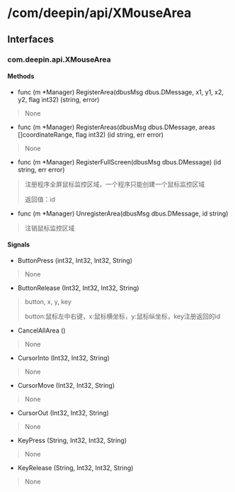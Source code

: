 # /com/deepin/api/XMouseArea
## Interfaces
### com.deepin.api.XMouseArea
#### Methods

- func (m *Manager) RegisterArea(dbusMsg dbus.DMessage, x1, y1, x2, y2, flag int32) (string, error)
> None

- func (m *Manager) RegisterAreas(dbusMsg dbus.DMessage, areas []coordinateRange, flag int32) (id string, err error)
> None

- func (m *Manager) RegisterFullScreen(dbusMsg dbus.DMessage) (id string, err error)
> 注册程序全屏鼠标监控区域，一个程序只能创建一个鼠标监控区域
>
> 返回值：id

- func (m *Manager) UnregisterArea(dbusMsg dbus.DMessage, id string)
> 注销鼠标监控区域

#### Signals

- ButtonPress (int32, Int32, Int32, String)
> None

- ButtonRelease (Int32, Int32, Int32, String)
> button, x, y, key
>
> button:鼠标左中右键，x:鼠标横坐标，y:鼠标纵坐标，key注册返回的id

- CancelAllArea ()
> None

- CursorInto (Int32, Int32, String)
> None

- CursorMove (Int32, Int32, String)
> None

- CursorOut (Int32, Int32, String)
> None

- KeyPress (String, Int32, Int32, String)
> None

- KeyRelease (String, Int32, Int32, String)
> None
